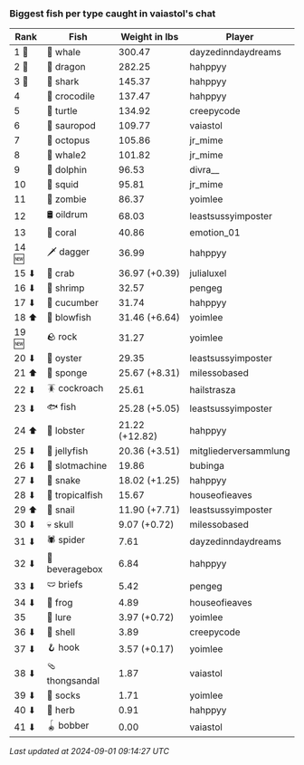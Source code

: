 ### Biggest fish per type caught in vaiastol's chat
| Rank | Fish | Weight in lbs | Player |
|------|--------|-----------|---------|
| 1 🥇  | 🐳 whale | 300.47 | dayzedinndaydreams |
| 2 🥈  | 🐉 dragon | 282.25 | hahppyy |
| 3 🥉  | 🦈 shark | 145.37 | hahppyy |
| 4  | 🐊 crocodile | 137.47 | hahppyy |
| 5  | 🐢 turtle | 134.92 | creepycode |
| 6  | 🦕 sauropod | 109.77 | vaiastol |
| 7  | 🐙 octopus | 105.86 | jr_mime |
| 8  | 🐋 whale2 | 101.82 | jr_mime |
| 9  | 🐬 dolphin | 96.53 | divra__ |
| 10  | 🦑 squid | 95.81 | jr_mime |
| 11  | 🧟 zombie | 86.37 | yoimlee |
| 12  | 🛢️ oildrum | 68.03 | leastsussyimposter |
| 13  | 🪸 coral | 40.86 | emotion_01 |
| 14 🆕 | 🗡️ dagger | 36.99 | hahppyy |
| 15 ⬇ | 🦀 crab | 36.97 (+0.39) | julialuxel |
| 16 ⬇ | 🦐 shrimp | 32.57 | pengeg |
| 17 ⬇ | 🥒 cucumber | 31.74 | hahppyy |
| 18 ⬆ | 🐡 blowfish | 31.46 (+6.64) | yoimlee |
| 19 🆕 | 🪨 rock | 31.27 | yoimlee |
| 20 ⬇ | 🦪 oyster | 29.35 | leastsussyimposter |
| 21 ⬆ | 🧽 sponge | 25.67 (+8.31) | milessobased |
| 22 ⬇ | 🪳 cockroach | 25.61 | hailstrasza |
| 23 ⬇ | 🐟 fish | 25.28 (+5.05) | leastsussyimposter |
| 24 ⬆ | 🦞 lobster | 21.22 (+12.82) | hahppyy |
| 25 ⬇ | 🪼 jellyfish | 20.36 (+3.51) | mitgliederversammlung |
| 26 ⬇ | 🎰 slotmachine | 19.86 | bubinga |
| 27 ⬇ | 🐍 snake | 18.02 (+1.25) | hahppyy |
| 28 ⬇ | 🐠 tropicalfish | 15.67 | houseofieaves |
| 29 ⬆ | 🐌 snail | 11.90 (+7.71) | leastsussyimposter |
| 30 ⬇ | 💀 skull | 9.07 (+0.72) | milessobased |
| 31 ⬇ | 🕷️ spider | 7.61 | dayzedinndaydreams |
| 32 ⬇ | 🧃 beveragebox | 6.84 | hahppyy |
| 33 ⬇ | 🩲 briefs | 5.42 | pengeg |
| 34 ⬇ | 🐸 frog | 4.89 | houseofieaves |
| 35  | 🎏 lure | 3.97 (+0.72) | yoimlee |
| 36 ⬇ | 🐚 shell | 3.89 | creepycode |
| 37 ⬇ | 🪝 hook | 3.57 (+0.17) | yoimlee |
| 38 ⬇ | 🩴 thongsandal | 1.87 | vaiastol |
| 39 ⬇ | 🧦 socks | 1.71 | yoimlee |
| 40 ⬇ | 🌿 herb | 0.91 | hahppyy |
| 41 ⬇ | 🪀 bobber | 0.00 | vaiastol |

_Last updated at 2024-09-01 09:14:27 UTC_
